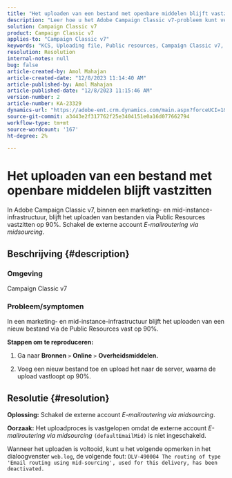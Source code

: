 ```yaml
---
title: "Het uploaden van een bestand met openbare middelen blijft vastzitten"
description: "Leer hoe u het Adobe Campaign Classic v7-probleem kunt verhelpen, waarbij het uploaden van een nieuw bestand via Public Resources vastloopt op 90%."
solution: Campaign Classic v7
product: Campaign Classic v7
applies-to: "Campaign Classic v7"
keywords: "KCS, Uploading file, Public resources, Campaign Classic v7, "
resolution: Resolution
internal-notes: null
bug: false
article-created-by: Amol Mahajan
article-created-date: "12/8/2023 11:14:40 AM"
article-published-by: Amol Mahajan
article-published-date: "12/8/2023 11:15:46 AM"
version-number: 2
article-number: KA-23329
dynamics-url: "https://adobe-ent.crm.dynamics.com/main.aspx?forceUCI=1&pagetype=entityrecord&etn=knowledgearticle&id=057e29f6-ba95-ee11-be37-6045bd006268"
source-git-commit: a3443e2f317762f25e3404151e0a16d077662794
workflow-type: tm+mt
source-wordcount: '167'
ht-degree: 2%

---
```


# Het uploaden van een bestand met openbare middelen blijft vastzitten


In Adobe Campaign Classic v7, binnen een marketing- en mid-instance-infrastructuur, blijft het uploaden van bestanden via Public Resources vastzitten op 90%. Schakel de externe account *E-mailroutering via midsourcing*.

## Beschrijving {#description}


### Omgeving

Campaign Classic v7



### <b>Probleem/symptomen</b>

In een marketing- en mid-instance-infrastructuur blijft het uploaden van een nieuw bestand via de Public Resources vast op 90%.



<b>Stappen om te reproduceren:</b>

1. Ga naar <b>Bronnen</b> `>`  <b>Online</b> `>`  <b>Overheidsmiddelen.</b>


2. Voeg een nieuw bestand toe en upload het naar de server, waarna de upload vastloopt op 90%.



## Resolutie {#resolution}

<b>Oplossing:</b>
Schakel de externe account *E-mailroutering via midsourcing*.


<b>Oorzaak:</b>
Het uploadproces is vastgelopen omdat de externe account *E-mailroutering via midsourcing* `(defaultEmailMid)` is niet ingeschakeld.

Wanneer het uploaden is voltooid, kunt u het volgende opmerken in het dialoogvenster `web.log`, de volgende fout:
`DLV-490004 The routing of type 'Email routing using mid-sourcing', used for this delivery, has been deactivated.`
